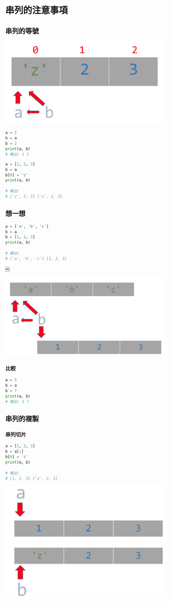 # 串列的注意事項

## 串列的等號

![](<../../.gitbook/assets/image (79).png>)

```python
a = 1
b = a
b = 2
print(a, b)
# 輸出: 1 2
```

```python
a = [1, 2, 3]
b = a
b[0] = 'z'
print(a, b)

# 輸出:
# ['z', 2, 3] ['z', 2, 3]
```

## 想一想

```python
a = ['a', 'b', 'c']
b = a
b = [1, 2, 3]
print(a, b)

# 輸出:
# ['a', 'b', 'c'] [1, 2, 3]
```

￼

![](<../../.gitbook/assets/image (88).png>)

### 比較

```python
a = 5
b = a
b = 7
print(a, b)
# 輸出: 5 7
```

## 串列的複製

### 串列切片

```python
a = [1, 2, 3]
b = a[:]
b[0] = 'z'
print(a, b)

# 輸出:
# [1, 2, 3] ['z', 2, 3]
```

![](<../../.gitbook/assets/image (85).png>)

